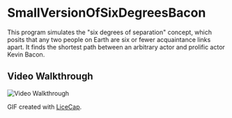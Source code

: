 # SmallVersionOfSixDegreesBacon
This program simulates the "six degrees of separation" concept, which posits that any two people on Earth are 
six or fewer acquaintance links apart. It finds the shortest path between an arbitrary actor and prolific actor Kevin Bacon.
## Video Walkthrough 
<img src='https://github.com/ThuanNguyen3295/SmallVersionOfSixDegreesBacon/blob/master/SixDegreeofBacon.gif' title='Video Walkthrough' width='' alt='Video Walkthrough' />

GIF created with [LiceCap](http://www.cockos.com/licecap/).
